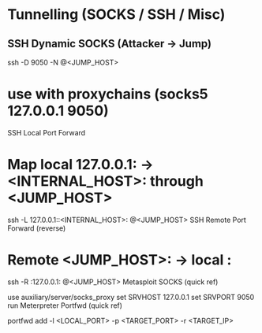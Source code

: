 # Tunnelling (SOCKS / SSH / Misc)

## SSH Dynamic SOCKS (Attacker → Jump)

ssh -D 9050 -N <USER>@<JUMP_HOST>
# use with proxychains (socks5 127.0.0.1 9050)
SSH Local Port Forward

# Map local 127.0.0.1:<LPORT> → <INTERNAL_HOST>:<RPORT> through <JUMP_HOST>
ssh -L 127.0.0.1:<LPORT>:<INTERNAL_HOST>:<RPORT> <USER>@<JUMP_HOST>
SSH Remote Port Forward (reverse)

# Remote <JUMP_HOST>:<RPORT> → local <LHOST>:<LPORT>
ssh -R <RPORT>:127.0.0.1:<LPORT> <USER>@<JUMP_HOST>
Metasploit SOCKS (quick ref)

use auxiliary/server/socks_proxy
set SRVHOST 127.0.0.1
set SRVPORT 9050
run
Meterpreter Portfwd (quick ref)

portfwd add -l <LOCAL_PORT> -p <TARGET_PORT> -r <TARGET_IP>
